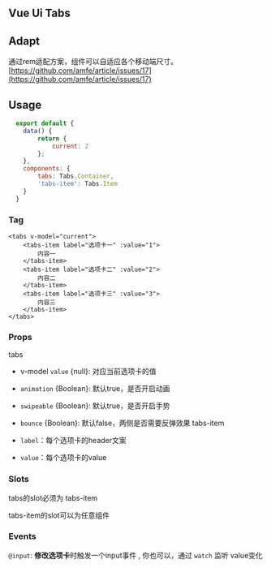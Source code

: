 ## Vue Ui Tabs
   

## Adapt
通过rem适配方案，组件可以自适应各个移动端尺寸。[https://github.com/amfe/article/issues/17](https://github.com/amfe/article/issues/17)

## Usage
```javascript
  export default {
    data() {
        return {
            current: 2
        };
    },
    components: {
        tabs: Tabs.Container,
        'tabs-item': Tabs.Item
    }
  }
```

### Tag
```
<tabs v-model="current">
    <tabs-item label="选项卡一" :value="1">
        内容一
    </tabs-item>
    <tabs-item label="选项卡二" :value="2">
        内容二
    </tabs-item>
    <tabs-item label="选项卡三" :value="3">
        内容三
    </tabs-item>
</tabs>
```

### Props
tabs

+ v-model `value` {null}: 对应当前选项卡的值
+ `animation` {Boolean}: 默认true，是否开启动画
+ `swipeable` {Boolean}: 默认true，是否开启手势
+ `bounce` {Boolean}: 默认false，两侧是否需要反弹效果
tabs-item

+ `label`：每个选项卡的header文案
+ `value`：每个选项卡的value

### Slots
tabs的slot必须为 tabs-item

tabs-item的slot可以为任意组件


### Events
`@input`: **修改选项卡**时触发一个input事件 , 你也可以，通过 `watch` 监听 value变化
